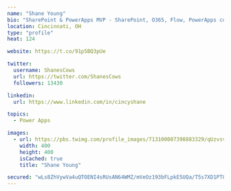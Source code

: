 ```yaml
---
name: "Shane Young"
bio: "SharePoint & PowerApps MVP - SharePoint, O365, Flow, PowerApps consulting? @PowerApps911 | Pure Snark? You found it."
location: Cincinnati, OH
type: "profile"
heat: 124

website: https://t.co/91p5BQ3pUe

twitter:
  username: ShanesCows
  url: https://twitter.com/ShanesCows
  followers: 13430

linkedin:
  url: https://www.linkedin.com/in/cincyshane

topics:
  - Power Apps

images:
  - url: https://pbs.twimg.com/profile_images/713100007398883329/qUzvsvQ3_400x400.jpg
    width: 400
    height: 400
    isCached: true
    title: "Shane Young"

secured: "wLs8ZhVywVa4uQTOENI4sRUsAN64WMZ/mVeOz193bFLpkE5UQa/T5s7XD1PT85BxAyV1HIne1peiiGNqkyVN7ix2SDo42w3yHISF/qRK1S1XyMwofYaFZC+q2bY9fCrQOV4m8q/c8QOLHeqPJsfxYLIDPofeywaQu/wE/DxHfpMuaNCHJkvsXRCltXr3OcGfuxAs5R8HL3bg4aUVBBTY8N0Gd97csC5zhImTl8lc8qh19+aD/zt+mesGwBJjaTx4anb+rePLBFCzI/viIw1Ue6rEGbg2be7p2v25W0x73yGprASiOMNRqOf93lgw4/Shfboaft2w6Z5bqveZBtmQeTwl0hi6k9kxUNon4n6FmfO0Vq73L7sCOUP4noD8kBPQWlspfaEGtOQcbdiTw+6s8mz9Za4WRdhvFxP0/kXuxsI=;fABDPmcbfEk4toyX27737g=="
---
```


